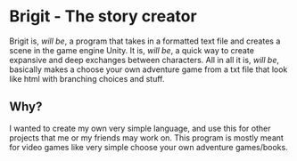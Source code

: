 # Brigit - The story creator
Brigit is, *will be*, a program that takes in a formatted text file and creates
a scene in the game engine Unity. It is, *will be*, a quick way to create expansive
and deep exchanges between characters. All in all it is, *will be*, basically makes a choose your
own adventure game from a txt file that look like html with branching choices and
stuff.

## Why?
I wanted to create my own very simple language, and use this for other projects that
me or my friends may work on. This program is mostly meant for video games like very
simple choose your own adventure games/books.
